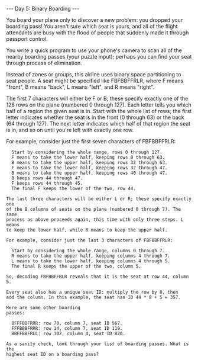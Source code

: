 --- Day 5: Binary Boarding ---

You board your plane only to discover a new problem: you dropped your boarding
pass! You aren't sure which seat is yours, and all of the flight attendants are
busy with the flood of people that suddenly made it through passport control.

You write a quick program to use your phone's camera to scan all of the nearby
boarding passes (your puzzle input); perhaps you can find your seat through
process of elimination.

Instead of zones or groups, this airline uses binary space partitioning to seat
people. A seat might be specified like FBFBBFFRLR, where F means "front", B
means "back", L means "left", and R means "right".

The first 7 characters will either be F or B; these specify exactly one of the
128 rows on the plane (numbered 0 through 127). Each letter tells you which
half of a region the given seat is in. Start with the whole list of rows; the
first letter indicates whether the seat is in the front (0 through 63) or the
back (64 through 127). The next letter indicates which half of that region the
seat is in, and so on until you're left with exactly one row.

  For example, consider just the first seven characters of FBFBBFFRLR:

      Start by considering the whole range, rows 0 through 127.
      F means to take the lower half, keeping rows 0 through 63.
      B means to take the upper half, keeping rows 32 through 63.
      F means to take the lower half, keeping rows 32 through 47.
      B means to take the upper half, keeping rows 40 through 47.
      B keeps rows 44 through 47.
      F keeps rows 44 through 45.
      The final F keeps the lower of the two, row 44.

    The last three characters will be either L or R; these specify exactly one
    of the 8 columns of seats on the plane (numbered 0 through 7). The same
    process as above proceeds again, this time with only three steps. L means
    to keep the lower half, while R means to keep the upper half.

    For example, consider just the last 3 characters of FBFBBFFRLR:

      Start by considering the whole range, columns 0 through 7.
      R means to take the upper half, keeping columns 4 through 7.
      L means to take the lower half, keeping columns 4 through 5.
      The final R keeps the upper of the two, column 5.

    So, decoding FBFBBFFRLR reveals that it is the seat at row 44, column 5.

    Every seat also has a unique seat ID: multiply the row by 8, then
    add the column. In this example, the seat has ID 44 * 8 + 5 = 357.

    Here are some other boarding
    passes:

      BFFFBBFRRR: row 70, column 7, seat ID 567.
      FFFBBBFRRR: row 14, column 7, seat ID 119.
      BBFFBBFRLL: row 102, column 4, seat ID 820.

    As a sanity check, look through your list of boarding passes. What is the
    highest seat ID on a boarding pass?
